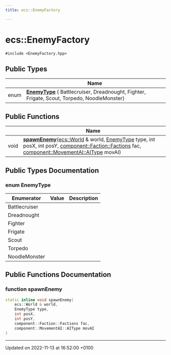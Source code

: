 ```yaml
---
title: ecs::EnemyFactory

---
```


# ecs::EnemyFactory






`#include <EnemyFactory.hpp>`

## Public Types

|                | Name           |
| -------------- | -------------- |
| enum| **[EnemyType](Classes/classecs_1_1_enemy_factory.md#enum-enemytype)** { Battlecruiser, Dreadnought, Fighter, Frigate, Scout, Torpedo, NoodleMonster} |

## Public Functions

|                | Name           |
| -------------- | -------------- |
| void | **[spawnEnemy](Classes/classecs_1_1_enemy_factory.md#function-spawnenemy)**([ecs::World](Classes/classecs_1_1_world.md) & world, [EnemyType](Classes/classecs_1_1_enemy_factory.md#enum-enemytype) type, int posX, int posY, [component::Faction::Factions](Classes/structecs_1_1component_1_1_faction.md#enum-factions) fac, [component::MovementAI::AIType](Classes/structecs_1_1component_1_1_movement_a_i.md#enum-aitype) movAI) |

## Public Types Documentation

### enum EnemyType

| Enumerator | Value | Description |
| ---------- | ----- | ----------- |
| Battlecruiser | |   |
| Dreadnought | |   |
| Fighter | |   |
| Frigate | |   |
| Scout | |   |
| Torpedo | |   |
| NoodleMonster | |   |




## Public Functions Documentation

### function spawnEnemy

```cpp
static inline void spawnEnemy(
    ecs::World & world,
    EnemyType type,
    int posX,
    int posY,
    component::Faction::Factions fac,
    component::MovementAI::AIType movAI
)
```


-------------------------------

Updated on 2022-11-13 at 16:52:00 +0100